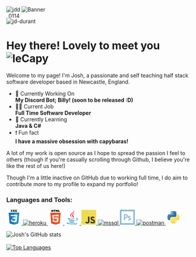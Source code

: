 <img alight="center" alt="Banner" width="1000" height="500" src="https://i.imgur.com/TVdmm2k.gif">
<a href="https://instagram.com/jdd_0114" target="blank"><img align="left" src="https://raw.githubusercontent.com/rahuldkjain/github-profile-readme-generator/master/src/images/icons/Social/instagram.svg" alt="jdd_0114" height="30" width="40"></a>
  <p align="left"> <img src="https://komarev.com/ghpvc/?username=jd-durant&label=Profile%20views&color=0e75b6&style=flat" alt="jd-durant" /> </p>
<h1><b>Hey there! Lovely to meet you</b>
<img src="https://media0.giphy.com/media/TjABz1CrJfsORWDba3/giphy.gif?cid=6c09b952405f7fzzi3hhk645r64j2r4gi7usd3gvhdt4vw01&rid=giphy.gif&ct=s" alt="leCapy" width="40" height="40"> </h1>
  <p>
  Welcome to my page!
  I'm Josh, a passionate and self teaching half stack software developer based in Newcastle, England.
<ul>
  <li>👷 Currently Working On</li> <b>My Discord Bot; Billy! (soon to be released :D)</b>
  <li>👨‍💼 Current Job</li> <b>Full Time Software Developer</b>
  <li>📝 Currently Learning</li> <b>Java & C#</b>
  <li>❗ Fun fact</li> <b>I have a massive obsession with capybaras!</b></ul>
  </p>
  <p>
  A lot of my work is open source as I hope to spread the passion I feel to others (though if you're casually scrolling through Github, I believe you're like
  the rest of us here!)
  
  Though I'm a little inactive on GitHub due to working full time, I do aim to contribute more to my profile to expand my portfolio!
  </p>

<h3 align="left">Languages and Tools:</h3>
<p align="left"> <a href="https://www.w3schools.com/css/" target="_blank" rel="noreferrer"> <img src="https://raw.githubusercontent.com/devicons/devicon/master/icons/css3/css3-original-wordmark.svg" alt="css3" width="40" height="40"/> </a> <a href="https://heroku.com" target="_blank" rel="noreferrer"> <img src="https://www.vectorlogo.zone/logos/heroku/heroku-icon.svg" alt="heroku" width="40" height="40"/> </a> <a href="https://www.w3.org/html/" target="_blank" rel="noreferrer"> <img src="https://raw.githubusercontent.com/devicons/devicon/master/icons/html5/html5-original-wordmark.svg" alt="html5" width="40" height="40"/> </a> <a href="https://www.java.com" target="_blank" rel="noreferrer"> <img src="https://raw.githubusercontent.com/devicons/devicon/master/icons/java/java-original.svg" alt="java" width="40" height="40"/> </a> <a href="https://developer.mozilla.org/en-US/docs/Web/JavaScript" target="_blank" rel="noreferrer"> <img src="https://raw.githubusercontent.com/devicons/devicon/master/icons/javascript/javascript-original.svg" alt="javascript" width="40" height="40"/> </a> <a href="https://www.microsoft.com/en-us/sql-server" target="_blank" rel="noreferrer"> <img src="https://www.svgrepo.com/show/303229/microsoft-sql-server-logo.svg" alt="mssql" width="40" height="40"/> </a> <a href="https://www.photoshop.com/en" target="_blank" rel="noreferrer"> <img src="https://raw.githubusercontent.com/devicons/devicon/master/icons/photoshop/photoshop-line.svg" alt="photoshop" width="40" height="40"/> </a> <a href="https://postman.com" target="_blank" rel="noreferrer"> <img src="https://www.vectorlogo.zone/logos/getpostman/getpostman-icon.svg" alt="postman" width="40" height="40"/> </a> <a href="https://www.python.org" target="_blank" rel="noreferrer"> <img src="https://raw.githubusercontent.com/devicons/devicon/master/icons/python/python-original.svg" alt="python" width="40" height="40"/> </a> </p>


![Josh's GitHub stats](https://github-readme-stats.vercel.app/api?username=jd-durant&show_icons=true&theme=radical)
<br></br>
[![Top Languages](https://github-readme-stats.vercel.app/api/top-langs/?username=jd-durant&layout=compact&theme=radical)](https://github.com/anuraghazra/github-readme-stats)



